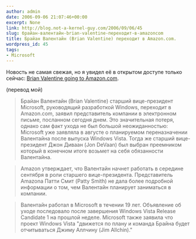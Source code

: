 ```yaml
---
author: admin
date: 2006-09-06 21:07:46+00:00
excerpt: None
link: http://blog.not-a-kernel-guy.com/2006/09/06/45
slug: брайан-валентайн-brian-valentine-переходит-в-amazoncom
title: Брайан Валентайн (Brian Valentine) переходит в Amazon.com.
wordpress_id: 45
tags:
- Microsoft
---
```


Новость не самая свежая, но я увидел её в открытом доступе только сейчас: [Brian Valentine going to Amazon.com](http://blog.seattlepi.nwsource.com/microsoft/archives/106455.asp).

(перевод мой)

> Брайан Валентайн (Brian Valentine) старший вице-президент Microsoft, руководящий разработкой Windows, переходит в Amazon.com, заявил представитель компании в электронном письме, посланном сегодня днем. Это значительная потеря, однако сам факт ухода не был большой неожиданностью: Microsoft уже заявляла в августе о планируемом переназначении Валентайна после выпуска Windows Vista. Тогда же старший вице-президент Джон Диваан (Jon DeVaan) был выбран преемником который в конечном итоге возьмет на себя обязанности Валентайна.

> Amazon утверждает, что Валентайн начнет работать в середине сентября в роли старшего вице-президента. Представитель Amazona Патти Смит (Patty Smith) не дала более подробной информации о том, чем Валентайн планирует заниматься в компании.

> Валентайн работал в Microsoft в течении 19 лет. Объявление об уходе последовало после завершения Windows Vista Release Candidate 1 на прошлой неделе. Microsoft также заявила что проект Windows Vista "движется по плану и команда Брайна будет отчитываться Джиму Аллчину (Jim Allchin)."
